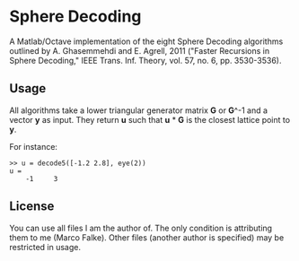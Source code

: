 Sphere Decoding
==============
A Matlab/Octave implementation of the eight Sphere Decoding algorithms outlined by A. Ghasemmehdi and E. Agrell, 2011 ("Faster Recursions in Sphere Decoding," IEEE Trans. Inf. Theory, vol. 57, no. 6, pp. 3530-3536).

Usage
-----
All algorithms take a lower triangular generator matrix __G__ or __G__^-1 and a vector __y__ as input. They return __u__ such that __u__ * __G__ is the closest lattice point to __y__.

For instance:

    >> u = decode5([-1.2 2.8], eye(2))
    u =
        -1     3

License
-------
You can use all files I am the author of. The only condition is attributing them to me (Marco Falke). Other files (another author is specified) may be restricted in usage.
